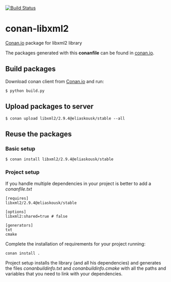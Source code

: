[![Build Status](https://travis-ci.org/eliaskousk/conan-libxml2.svg?branch=release/2.9.4)](https://travis-ci.org/eliaskousk/conan-libxml2)

# conan-libxml2

[Conan.io](https://conan.io) package for libxml2 library

The packages generated with this **conanfile** can be found in [conan.io](https://conan.io/source/libxml2/2.9.4/eliaskousk/stable).

## Build packages

Download conan client from [Conan.io](https://conan.io) and run:

    $ python build.py
    
## Upload packages to server

    $ conan upload libxml2/2.9.4@eliaskousk/stable --all
    
## Reuse the packages

### Basic setup

    $ conan install libxml2/2.9.4@eliaskousk/stable
    
### Project setup

If you handle multiple dependencies in your project is better to add a *conanfile.txt*
    
    [requires]
    libxml2/2.9.4@eliaskousk/stable

    [options]
    libxml2:shared=true # false
    
    [generators]
    txt
    cmake

Complete the installation of requirements for your project running:</small></span>

    conan install . 

Project setup installs the library (and all his dependencies) and generates the files *conanbuildinfo.txt* and *conanbuildinfo.cmake* with all the paths and variables that you need to link with your dependencies.
